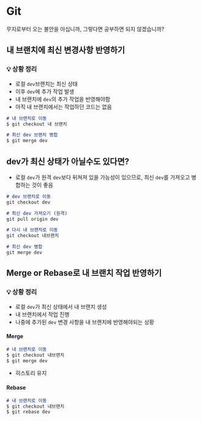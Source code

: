 # Git
무지로부터 오는 불안을 아십니까, 그렇다면 공부하면 되지 않겠습니까?<br>

## 내 브랜치에 최신 변경사항 반영하기

<!-- ![gitmerge](/docs/public/git1.png) -->
<!-- ![gitmerge](/docs/public/git2.png) -->

### 💡 상황 정리
- 로컬 <code>dev</code>브랜치는 최신 상태 
- 이후 <code>dev</code>에 추가 작업 발생
- 내 브랜치에 <code>dev</code>의 추가 작업을 반영해야함
- 아직 내 브랜치에서는 작업하던 코드는 없음

```md
# 내 브랜치로 이동
$ git checkout 내 브랜치

# 최신 dev 브랜치 병합
$ git merge dev
```

## dev가 최신 상태가 아닐수도 있다면?
- 로컬 <code>dev</code>가 원격 <code>dev</code>보다 뒤쳐져 있을 가능성이 있으므로, 최신 <code>dev</code>를 가져오고 병합하는 것이 좋음

```md
# dev 브랜치로 이동
git checkout dev

# 최신 dev 가져오기 (원격)
git pull origin dev

# 다시 내 브랜치로 이동
git checkout 내브랜치

# 최신 dev 병합
git merge dev
```

## Merge or Rebase로 내 브랜치 작업 반영하기

### 💡 상황 정리
- 로컬 <code>dev</code>가 최신 상태에서 내 브랜치 생성
- 내 브랜치에서 작업 진행
- 나중에 추가된 <code>dev</code> 변경 사항을 내 브랜치에 반영해야되는 상황

#### Merge 
<!-- ![gitmerge](/docs/public/git5.png) -->
<!-- ![gitmerge](/docs/public/git6.png) -->

```md
# 내 브랜치로 이동
$ git checkout 내브랜치
$ git merge dev
```
- 히스토리 유지

#### Rebase

<!-- ![gitmerge](/docs/public/git3.png) -->
<!-- ![gitmerge](/docs/public/git4.png) -->

```md
# 내 브랜치로 이동
$ git checkout 내브랜치
$ git rebase dev
```
